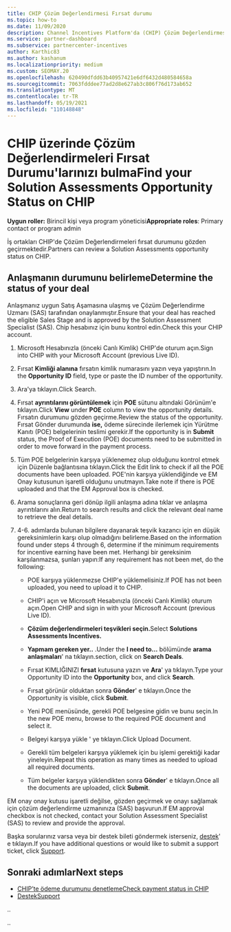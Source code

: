 ```yaml
---
title: CHIP Çözüm Değerlendirmesi Fırsat durumu
ms.topic: how-to
ms.date: 11/09/2020
description: Channel Incentives Platform'da (CHIP) Çözüm Değerlendirmesi fırsat durumunu nasıl bulasınız?
ms.service: partner-dashboard
ms.subservice: partnercenter-incentives
author: Karthic83
ms.author: kashanum
ms.localizationpriority: medium
ms.custom: SEOMAY.20
ms.openlocfilehash: 620490dfdd63b40957421e6df6432d480584658a
ms.sourcegitcommit: 7063fdddee77ad2d8e627ab3c806f76d173ab652
ms.translationtype: MT
ms.contentlocale: tr-TR
ms.lasthandoff: 05/19/2021
ms.locfileid: "110148848"
---
```

# <a name="find-your-solution-assessments-opportunity-status-on-chip"></a><span data-ttu-id="9e7fa-103">CHIP üzerinde Çözüm Değerlendirmeleri Fırsat Durumu'larınızı bulma</span><span class="sxs-lookup"><span data-stu-id="9e7fa-103">Find your Solution Assessments Opportunity Status on CHIP</span></span>

<span data-ttu-id="9e7fa-104">**Uygun roller:** Birincil kişi veya program yöneticisi</span><span class="sxs-lookup"><span data-stu-id="9e7fa-104">**Appropriate roles**: Primary contact or program admin</span></span>

<span data-ttu-id="9e7fa-105">İş ortakları CHIP'de Çözüm Değerlendirmeleri fırsat durumunu gözden geçirmektedir.</span><span class="sxs-lookup"><span data-stu-id="9e7fa-105">Partners can review a Solution Assessments opportunity status on CHIP.</span></span>

## <a name="determine-the-status-of-your-deal"></a><span data-ttu-id="9e7fa-106">Anlaşmanın durumunu belirleme</span><span class="sxs-lookup"><span data-stu-id="9e7fa-106">Determine the status of your deal</span></span>

<span data-ttu-id="9e7fa-107">Anlaşmanız uygun Satış Aşamasına ulaşmış ve Çözüm Değerlendirme Uzmanı (SAS) tarafından onaylanmıştır.</span><span class="sxs-lookup"><span data-stu-id="9e7fa-107">Ensure that your deal has reached the eligible Sales Stage and is approved by the Solution Assessment Specialist (SAS).</span></span> <span data-ttu-id="9e7fa-108">Chip hesabınız için bunu kontrol edin.</span><span class="sxs-lookup"><span data-stu-id="9e7fa-108">Check this your CHIP account.</span></span>

1. <span data-ttu-id="9e7fa-109">Microsoft Hesabınızla (önceki Canlı Kimlik) CHIP'de oturum açın.</span><span class="sxs-lookup"><span data-stu-id="9e7fa-109">Sign into CHIP with your Microsoft Account (previous Live ID).</span></span>
1. <span data-ttu-id="9e7fa-110">Fırsat **Kimliği alanına** fırsatın kimlik numarasını yazın veya yapıştırın.</span><span class="sxs-lookup"><span data-stu-id="9e7fa-110">In the **Opportunity ID** field, type or paste the ID number of the opportunity.</span></span>
3. <span data-ttu-id="9e7fa-111">Ara'ya tıklayın.</span><span class="sxs-lookup"><span data-stu-id="9e7fa-111">Click Search.</span></span>

1. <span data-ttu-id="9e7fa-112">Fırsat **ayrıntılarını görüntülemek** için **POE** sütunu altındaki Görünüm'e tıklayın.</span><span class="sxs-lookup"><span data-stu-id="9e7fa-112">Click **View** under **POE** column to view the opportunity details.</span></span> <span data-ttu-id="9e7fa-113">Fırsatın durumunu gözden geçirme.</span><span class="sxs-lookup"><span data-stu-id="9e7fa-113">Review the status of the opportunity.</span></span> <span data-ttu-id="9e7fa-114">Fırsat Gönder durumunda **ise,** ödeme sürecinde ilerlemek için Yürütme Kanıtı (POE) belgelerinin teslimi gerekir.</span><span class="sxs-lookup"><span data-stu-id="9e7fa-114">If the opportunity is in **Submit** status, the Proof of Execution (POE) documents need to be submitted in order to move forward in the payment process.</span></span>
 
1. <span data-ttu-id="9e7fa-115">Tüm POE belgelerinin karşıya yüklenemez olup olduğunu kontrol etmek için Düzenle bağlantısına tıklayın.</span><span class="sxs-lookup"><span data-stu-id="9e7fa-115">Click the Edit link to check if all the POE documents have been uploaded.</span></span> <span data-ttu-id="9e7fa-116">POE'nin karşıya yüklendiğinde ve EM Onay kutusunun işaretli olduğunu unutmayın.</span><span class="sxs-lookup"><span data-stu-id="9e7fa-116">Take note if there is POE uploaded and that the EM Approval box is checked.</span></span>
 
1. <span data-ttu-id="9e7fa-117">Arama sonuçlarına geri dönüp ilgili anlaşma adına tıklar ve anlaşma ayrıntılarını alın.</span><span class="sxs-lookup"><span data-stu-id="9e7fa-117">Return to search results and click the relevant deal name to retrieve the deal details.</span></span> 

1. <span data-ttu-id="9e7fa-118">4-6. adımlarda bulunan bilgilere dayanarak teşvik kazancı için en düşük gereksinimlerin karşı olup olmadığını belirleme.</span><span class="sxs-lookup"><span data-stu-id="9e7fa-118">Based on the information found under steps 4 through 6, determine if the minimum requirements for incentive earning have been met.</span></span> <span data-ttu-id="9e7fa-119">Herhangi bir gereksinim karşılanmazsa, şunları yapın:</span><span class="sxs-lookup"><span data-stu-id="9e7fa-119">If any requirement has not been met, do the following:</span></span>
 
     - <span data-ttu-id="9e7fa-120">POE karşıya yüklenmezse CHIP'e yüklemelisiniz.</span><span class="sxs-lookup"><span data-stu-id="9e7fa-120">If POE has not been uploaded, you need to upload it to CHIP.</span></span>
 
     - <span data-ttu-id="9e7fa-121">CHIP'i açın ve Microsoft Hesabınızla (önceki Canlı Kimlik) oturum açın.</span><span class="sxs-lookup"><span data-stu-id="9e7fa-121">Open CHIP and sign in with your Microsoft Account (previous Live ID).</span></span>
 
     - <span data-ttu-id="9e7fa-122">**Çözüm değerlendirmeleri teşvikleri seçin.**</span><span class="sxs-lookup"><span data-stu-id="9e7fa-122">Select **Solutions Assessments Incentives.**</span></span>

     - <span data-ttu-id="9e7fa-123">**Yapmam gereken yer..** .</span><span class="sxs-lookup"><span data-stu-id="9e7fa-123">Under the **I need to…**</span></span> <span data-ttu-id="9e7fa-124">bölümünde **arama anlaşmaları**' na tıklayın.</span><span class="sxs-lookup"><span data-stu-id="9e7fa-124">section, click on **Search Deals**.</span></span>

     - <span data-ttu-id="9e7fa-125">Fırsat KIMLIĞINIZI **fırsat** kutusuna yazın ve **Ara**' ya tıklayın.</span><span class="sxs-lookup"><span data-stu-id="9e7fa-125">Type your Opportunity ID into the **Opportunity** box, and click **Search**.</span></span>

     - <span data-ttu-id="9e7fa-126">Fırsat görünür olduktan sonra **Gönder**' e tıklayın.</span><span class="sxs-lookup"><span data-stu-id="9e7fa-126">Once the Opportunity is visible, click **Submit**.</span></span>
  
     - <span data-ttu-id="9e7fa-127">Yeni POE menüsünde, gerekli POE belgesine gidin ve bunu seçin.</span><span class="sxs-lookup"><span data-stu-id="9e7fa-127">In the new POE menu, browse to the required POE document and select it.</span></span>

     - <span data-ttu-id="9e7fa-128">Belgeyi karşıya yükle ' ye tıklayın.</span><span class="sxs-lookup"><span data-stu-id="9e7fa-128">Click Upload Document.</span></span>

     - <span data-ttu-id="9e7fa-129">Gerekli tüm belgeleri karşıya yüklemek için bu işlemi gerektiği kadar yineleyin.</span><span class="sxs-lookup"><span data-stu-id="9e7fa-129">Repeat this operation as many times as needed to upload all required documents.</span></span>

     - <span data-ttu-id="9e7fa-130">Tüm belgeler karşıya yüklendikten sonra **Gönder**' e tıklayın.</span><span class="sxs-lookup"><span data-stu-id="9e7fa-130">Once all the documents are uploaded, click **Submit**.</span></span>

<span data-ttu-id="9e7fa-131">EM onay onay kutusu işaretli değilse, gözden geçirmek ve onayı sağlamak için çözüm değerlendirme uzmanınıza (SAS) başvurun.</span><span class="sxs-lookup"><span data-stu-id="9e7fa-131">If EM approval checkbox is not checked, contact your Solution Assessment Specialist (SAS) to review and provide the approval.</span></span>
 
<span data-ttu-id="9e7fa-132">Başka sorularınız varsa veya bir destek bileti göndermek isterseniz, [destek](report-problems-with-partner-center.md)' e tıklayın.</span><span class="sxs-lookup"><span data-stu-id="9e7fa-132">If you have additional questions or would like to submit a support ticket, click [Support](report-problems-with-partner-center.md).</span></span>

## <a name="next-steps"></a><span data-ttu-id="9e7fa-133">Sonraki adımlar</span><span class="sxs-lookup"><span data-stu-id="9e7fa-133">Next steps</span></span>

- [<span data-ttu-id="9e7fa-134">CHIP’te ödeme durumunu denetleme</span><span class="sxs-lookup"><span data-stu-id="9e7fa-134">Check payment status in CHIP</span></span>](chip-payment-status.md)
- [<span data-ttu-id="9e7fa-135">Destek</span><span class="sxs-lookup"><span data-stu-id="9e7fa-135">Support</span></span>](report-problems-with-partner-center.md)

<span data-ttu-id="9e7fa-136">.</span><span class="sxs-lookup"><span data-stu-id="9e7fa-136">.</span></span>




<span data-ttu-id="9e7fa-137">.</span><span class="sxs-lookup"><span data-stu-id="9e7fa-137">.</span></span>





